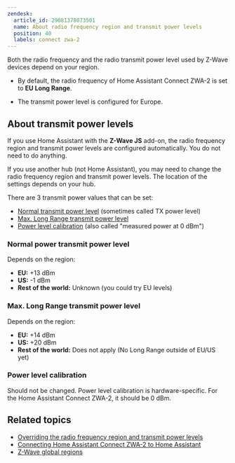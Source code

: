```yaml
---
zendesk:
  article_id: 29081378073501
  name: About radio frequency region and transmit power levels
  position: 40
  labels: connect zwa-2
---
```


Both the radio frequency and the radio transmit power level used by Z-Wave devices depend on your region.

- By default, the radio frequency of Home Assistant Connect ZWA-2 is set to **EU Long Range**.

- The transmit power level is configured for Europe.

## About transmit power levels

If you use Home Assistant with the **Z-Wave JS** add-on, the radio frequency region and transmit power levels are configured automatically. You do not need to do anything.

If you use another hub (not Home Assistant), you may need to change the radio frequency region and transmit power levels. The location of the settings depends on your hub.

There are 3 transmit power values that can be set:

- [Normal transmit power level](#normal-power-transmit-power-level) (sometimes called TX power level)
- [Max. Long Range transmit power level](#max-long-range-transmit-power-level)
- [Power level calibration](#power-level-calibration) (also called "measured power at 0 dBm")

### Normal power transmit power level

Depends on the region:

- **EU:** +13 dBm
- **US:** -1 dBm
- **Rest of the world:** Unknown (you could try EU levels)

### Max. Long Range transmit power level

Depends on the region:

- **EU:** +14 dBm
- **US:** +20 dBm
- **Rest of the world:** Does not apply (No Long Range outside of EU/US yet)

### Power level calibration

Should not be changed. Power level calibration is hardware-specific. For the Home Assistant Connect&nbsp;ZWA-2, it should be 0&nbsp;dBm.

## Related topics

- [Overriding the radio frequency region and transmit power levels](/hc/en-us/articles/29059418289821)
- [Connecting Home Assistant Connect ZWA-2 to Home Assistant](/hc/en-us/articles/28685765309853)
- [Z-Wave global regions](https://www.silabs.com/wireless/z-wave/global-regions)
